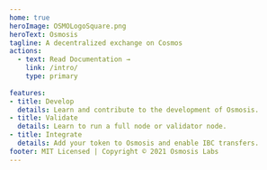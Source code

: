 ```yaml
---
home: true
heroImage: OSMOLogoSquare.png
heroText: Osmosis
tagline: A decentralized exchange on Cosmos
actions:
  - text: Read Documentation →
    link: /intro/
    type: primary
    
features:
- title: Develop
  details: Learn and contribute to the development of Osmosis.
- title: Validate
  details: Learn to run a full node or validator node.
- title: Integrate
  details: Add your token to Osmosis and enable IBC transfers.
footer: MIT Licensed | Copyright © 2021 Osmosis Labs
---
```

